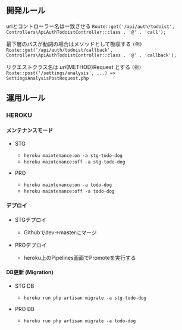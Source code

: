 ## 開発ルール
uriとコントローラー名は一致させる
`Route::get('/api/auth/todoist', Controllers\ApiAuthTodoistController::class . '@' . 'call');`

最下層のパスが動詞の場合はメソッドとして吸収する
`(例) Route::get('/api/auth/todoist/callback', Controllers\ApiAuthTodoistController::class . '@' . 'callback');`

リクエストクラス名は ${uri}${METHOD}Request とする
`(例) Route::post('/settings/analysis', ...) => SettingsAnalysisPostRequest.php`

## 運用ルール
### HEROKU
#### メンテナンスモード
- STG
  - `heroku maintenance:on -a stg-todo-dog`
  - `heroku maintenance:off -a stg-todo-dog`
    
- PRO
  - `heroku maintenance:on -a todo-dog`
  - `heroku maintenance:off -a todo-dog`
#### デプロイ
- STGデプロイ
  - Githubでdev→masterにマージ
    
- PROデプロイ
  - heroku上のPipelines画面でPromoteを実行する
    
#### DB更新 (Migration)
- STG DB
  - `heroku run php artisan migrate -a stg-todo-dog`

- PRO DB
  - `heroku run php artisan migrate -a todo-dog`
